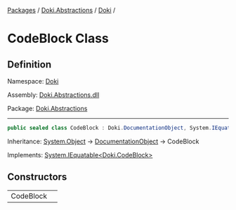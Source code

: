 [Packages](../../README.md) / [Doki.Abstractions](../README.md) / [Doki](README.md) / 

# CodeBlock Class

## Definition

Namespace: [Doki](README.md)

Assembly: [Doki.Abstractions.dll](../README.md)

Package: [Doki.Abstractions](https://www.nuget.org/packages/Doki.Abstractions)

---

```csharp
public sealed class CodeBlock : Doki.DocumentationObject, System.IEquatable<Doki.CodeBlock>
```

Inheritance: [System.Object](https://learn.microsoft.com/en-us/dotnet/api/System.Object) → [DocumentationObject](Doki.DocumentationObject.md) → CodeBlock

Implements: [System.IEquatable&lt;Doki.CodeBlock&gt;](https://learn.microsoft.com/en-us/dotnet/api/System.IEquatable&lt;Doki.CodeBlock&gt;)

## Constructors

|   |   |
|---|---|
|CodeBlock||



